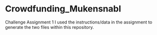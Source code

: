 # Crowdfunding_Mukensnabl
Challenge Assignment 1
I used the instructions/data in the assignment to generate the two files within this repository. 
